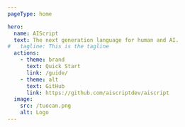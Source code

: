 ```yaml
---
pageType: home

hero:
  name: AIScript
  text: The next generation language for human and AI.
#   tagline: This is the tagline
  actions:
    - theme: brand
      text: Quick Start
      link: /guide/
    - theme: alt
      text: GitHub
      link: https://github.com/aiscriptdev/aiscript
  image:
    src: /tuocan.png
    alt: Logo
---
```


